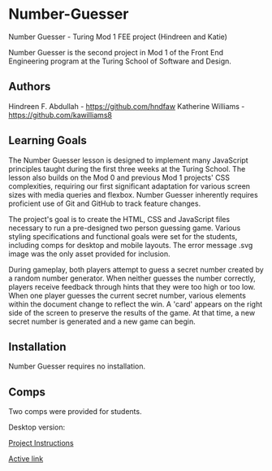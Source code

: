 # Number-Guesser
Number Guesser - Turing Mod 1 FEE project (Hindreen and Katie)

Number Guesser is the second project in Mod 1 of the Front End Engineering program at the Turing School of Software and Design. 

## Authors
Hindreen F. Abdullah - https://github.com/hndfaw
Katherine Williams - https://github.com/kawilliams8

## Learning Goals
The Number Guesser lesson is designed to implement many JavaScript principles taught during the first three weeks at the Turing School. The lesson also builds on the Mod 0 and previous Mod 1 projects' CSS complexities, requiring our first significant adaptation for various screen sizes with media queries and flexbox. Number Guesser inherently requires proficient use of Git and GitHub to track feature changes.

The project's goal is to create the HTML, CSS and JavaScript files necessary to run a pre-designed two person guessing game. Various styling specifications and functional goals were set for the students, including comps for desktop and mobile layouts. The error message .svg image was the only asset provided for inclusion.

During gameplay, both players attempt to guess a secret number created by a random number generator. When neither guesses the number correctly, players receive feedback through hints that they were too high or too low. When one player guesses the current secret number, various elements within the document change to reflect the win. A 'card' appears on the right side of the screen to preserve the results of the game. At that time, a new secret number is generated and a new game can begin.

## Installation
Number Guesser requires no installation.

## Comps
Two comps were provided for students.

Desktop version:


[Project Instructions](https://gist.github.com/kawilliams8/78d78c6683cf615dcccf0cf31b11db33)

[Active link](https://kawilliams8.github.io/Number-Guesser/)
